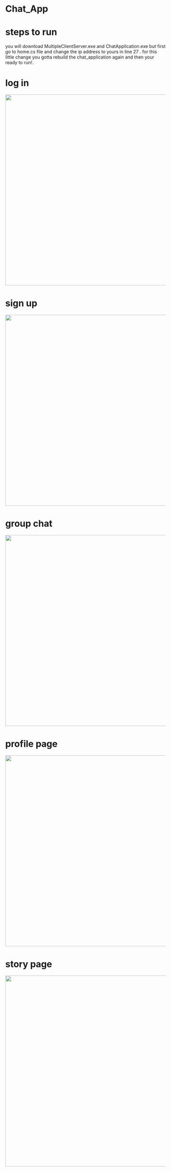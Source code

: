 # Chat_App


# steps to run

you will download MultipleClientServer.exe and ChatApplication.exe but first go to home.cs file and change the ip address to yours 
in line 27 . for this little change you gotta rebuild the chat_application again and then your ready to run!. 




# **log in** 

 <img src = "https://user-images.githubusercontent.com/94145850/171448657-1d8e213a-a13f-46ff-8d2c-bce6155d4a26.png" width="2200" height="600"/>


# **sign up** 

 <img src = "https://user-images.githubusercontent.com/94145850/171448833-fede080b-1031-4161-bb84-2af42f6b786f.png" width="2200" height="600"/>


# **group chat** 

 <img src = "https://user-images.githubusercontent.com/94145850/171448968-60ede762-29b5-48be-a535-36b8559b3f6f.png" width="2200" height="600"/>


# **profile page** 

 <img src = "https://user-images.githubusercontent.com/94145850/171449312-1c91b5ed-2773-47f7-9423-ad4cec566503.png" width="2200" height="600"/>


# **story page** 

 <img src = "https://user-images.githubusercontent.com/94145850/171449479-ea7bf5b7-f0bd-42c9-935d-268afc800e74.png" width="2200" height="600"/>
